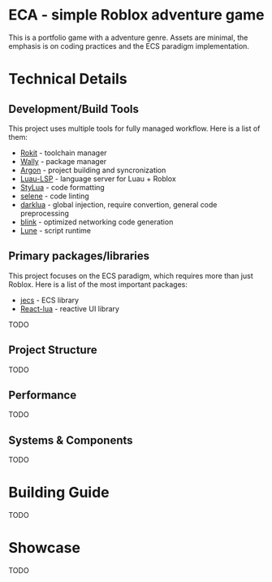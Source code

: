 # ECA - simple Roblox adventure game
This is a portfolio game with a adventure genre.
Assets are minimal, the emphasis is on coding practices and the ECS paradigm implementation.

# Technical Details
## Development/Build Tools
This project uses multiple tools for fully managed workflow. Here is a list of them:
* [Rokit](https://github.com/rojo-rbx/rokit) - toolchain manager
* [Wally](https://wally.run/) - package manager
* [Argon](https://argon.wiki/) - project building and syncronization
* [Luau-LSP](https://github.com/JohnnyMorganz/luau-lsp) - language server for Luau + Roblox
* [StyLua](https://github.com/JohnnyMorganz/StyLua) - code formatting
* [selene](https://kampfkarren.github.io/selene/) - code linting
* [darklua](https://darklua.com/) - global injection, require convertion, general code preprocessing
* [blink](https://1axen.github.io/blink/) - optimized networking code generation
* [Lune](https://lune-org.github.io/docs/) - script runtime

## Primary packages/libraries
This project focuses on the ECS paradigm, which requires more than just Roblox. Here is a list of the most important packages:
* [jecs](https://ukendio.github.io/jecs/) - ECS library
* [React-lua](https://react.luau.page/) - reactive UI library

TODO

## Project Structure
TODO

## Performance
TODO

## Systems & Components
TODO

# Building Guide
TODO

# Showcase
TODO
